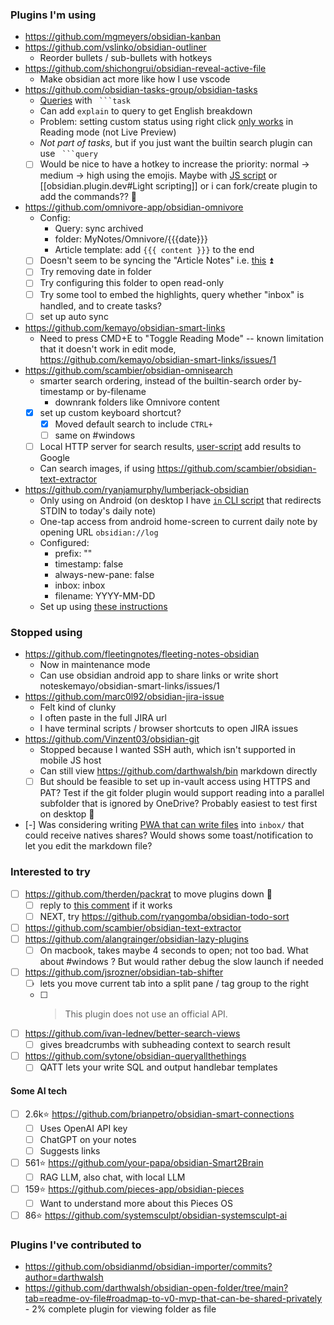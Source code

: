 ### Plugins I'm using
- https://github.com/mgmeyers/obsidian-kanban
- https://github.com/vslinko/obsidian-outliner
    - Reorder bullets / sub-bullets with hotkeys
- https://github.com/shichongrui/obsidian-reveal-active-file
    - Make obsidian act more like how I use vscode
- https://github.com/obsidian-tasks-group/obsidian-tasks
    - [Queries](https://publish.obsidian.md/tasks/Queries/About+Queries) with ```` ```task````
    - Can add `explain` to query to get English breakdown
    - Problem: setting custom status using right click [only works](https://publish.obsidian.md/tasks/Editing/Toggling+and+Editing+Statuses#'Change+task+status'+context+menu) in Reading mode (not Live Preview)
    - *Not part of tasks*, but if you just want the builtin search plugin can use ```` ```query````
    - [ ] Would be nice to have a hotkey to increase the priority: normal -> medium -> high using the emojis. Maybe with [JS script](https://github.com/eoureo/obsidian-runjs) or [[obsidian.plugin.dev#Light scripting]] or i can fork/create plugin to add the commands?? 🔼 
- https://github.com/omnivore-app/obsidian-omnivore
    - Config: 
        - Query: sync archived
        - folder: MyNotes/Omnivore/{{{date}}}
        - Article template: add `{{{ content }}}` to the end
    - [ ] Doesn't seem to be syncing the "Article Notes" i.e. [this](https://omnivore.app/me/mkdocs-linkcheck-py-pi-19230563b36) ⏫ 
    - [ ] Try removing date in folder
    - [ ] Try configuring this folder to open read-only
    - [ ] Try some tool to embed the highlights, query whether "inbox" is handled, and to create tasks?
    - [ ] set up auto sync
- https://github.com/kemayo/obsidian-smart-links
    - Need to press CMD+E to "Toggle Reading Mode" -- known limitation that it doesn't work in edit mode,  https://github.com/kemayo/obsidian-smart-links/issues/1
- https://github.com/scambier/obsidian-omnisearch
    - smarter search ordering, instead of the builtin-search order by-timestamp or by-filename
        - downrank folders like Omnivore content
    - [x] set up custom keyboard shortcut?
	    - [x] Moved default search to include `CTRL+`
      - [ ] same on #windows
    - [ ] Local HTTP server for search results, [user-script](https://publish.obsidian.md/omnisearch/Inject+Omnisearch+results+into+your+search+engine) add results to Google
    - Can search images, if using https://github.com/scambier/obsidian-text-extractor
- https://github.com/ryanjamurphy/lumberjack-obsidian
    - Only using on Android (on desktop I have [`in` CLI script](../in.ps1) that redirects STDIN to today's daily note)
    - One-tap access from android home-screen to current daily note by opening URL `obsidian://log`
    - Configured:
        - prefix: ""
        - timestamp: false
        - always-new-pane: false
        - inbox: inbox
        - filename: YYYY-MM-DD
	- Set up using [these instructions](https://github.com/ryanjamurphy/lumberjack-obsidian/pull/17/files)
### Stopped using
- https://github.com/fleetingnotes/fleeting-notes-obsidian
    - Now in maintenance mode
    - Can use obsidian android app to share links or write short noteskemayo/obsidian-smart-links/issues/1
- https://github.com/marc0l92/obsidian-jira-issue
    - Felt kind of clunky
    - I often paste in the full JIRA url
    - I have terminal scripts / browser shortcuts to open JIRA issues
- https://github.com/Vinzent03/obsidian-git
	- Stopped because I wanted SSH auth, which isn't supported in mobile JS host
	- Can still view https://github.com/darthwalsh/bin markdown directly
	- [ ] But should be feasible to set up in-vault access using HTTPS and PAT? Test if the git folder plugin would support reading into a parallel subfolder that is ignored by OneDrive? Probably easiest to test first on desktop 🔼 
- [-] Was considering writing [PWA that can write files](https://whatpwacando.today/file-system/) into `inbox/` that could receive natives shares? Would shows some toast/notification to let you edit the markdown file?

### Interested to try
- [ ] https://github.com/therden/packrat to move plugins down 🔼 
	- [ ] reply to [this comment](https://www.reddit.com/r/ObsidianMD/comments/19aed04/comment/lnkpnmm/) if it works
	- [ ] NEXT, try https://github.com/ryangomba/obsidian-todo-sort
- [ ] https://github.com/scambier/obsidian-text-extractor
- [ ] https://github.com/alangrainger/obsidian-lazy-plugins
	- [ ] On macbook, takes maybe 4 seconds to open; not too bad. What about #windows ? But would rather debug the slow launch if needed
- [ ] https://github.com/jsrozner/obsidian-tab-shifter
	- [ ] lets you move current tab into a split pane / tag group to the right
	- [ ] >This plugin does not use an official API.
- [ ] https://github.com/ivan-lednev/better-search-views
	- [ ] gives breadcrumbs with subheading context to search result
- [ ] https://github.com/sytone/obsidian-queryallthethings
	- [ ] QATT lets your write SQL and output handlebar templates

#### Some AI tech
- [ ] 2.6k⭐️ https://github.com/brianpetro/obsidian-smart-connections
    - [ ] Uses OpenAI API key
    - [ ] ChatGPT on your notes
    - [ ] Suggests links
- [ ] 561⭐️ https://github.com/your-papa/obsidian-Smart2Brain
    - [ ] RAG LLM, also chat, with local LLM
- [ ] 159⭐️ https://github.com/pieces-app/obsidian-pieces
    - [ ] Want to understand more about this Pieces OS
- [ ] 86⭐️ https://github.com/systemsculpt/obsidian-systemsculpt-ai

### Plugins I've contributed to
- https://github.com/obsidianmd/obsidian-importer/commits?author=darthwalsh
- https://github.com/darthwalsh/obsidian-open-folder/tree/main?tab=readme-ov-file#roadmap-to-v0-mvp-that-can-be-shared-privately
        - 2% complete plugin for viewing folder as file
